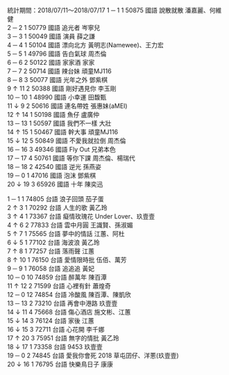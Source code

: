 統計期間：2018/07/11～2018/07/17
1 	─ 	1 	1 	50875 	國語 	說散就散 	潘嘉麗、何維健 		
2 	─ 	2 	1 	50779 	國語 	追光者 	岑寧兒 		
3 	─ 	3 	1 	50049 	國語 	演員 	薛之謙 		
4 	─ 	4 	1 	50104 	國語 	漂向北方 	黃明志(Namewee)、王力宏 		
5 	─ 	5 	1 	49796 	國語 	告白氣球 	周杰倫 		
6 	─ 	6 	2 	50122 	國語 	家家酒 	家家 		
7 	─ 	7 	2 	50714 	國語 	辣台妹 	頑童MJ116 		
8 	─ 	8 	3 	50077 	國語 	光年之外 	鄧紫棋 		
9 	↑ 	11 	2 	50388 	國語 	剛好遇見你 	李玉剛 		
10 	─ 	10 	1 	48990 	國語 	小幸運 	田馥甄 		
11 	↓ 	9 	2 	50616 	國語 	連名帶姓 	張惠妹(aMEI) 		
12 	↑ 	14 	1 	50198 	國語 	魚仔 	盧廣仲 		
13 	─ 	13 	1 	50597 	國語 	我們不一樣 	大壯 		
14 	↑ 	15 	1 	50467 	國語 	幹大事 	頑童MJ116 		
15 	↓ 	12 	5 	50849 	國語 	不愛我就拉倒 	周杰倫 		
16 	─ 	16 	3 	49346 	國語 	Fly Out 	兄弟本色 		
17 	─ 	17 	4 	50761 	國語 	等你下課 	周杰倫、楊瑞代 		
18 	─ 	18 	2 	42540 	國語 	逆光 	孫燕姿 		
19 	─ 	0 	1 	47016 	國語 	泡沫 	鄧紫棋 		
20 	↓ 	19 	3 	65926 	國語 	十年 	陳奕迅

1 	─ 	1 	1 	74805 	台語 	浪子回頭 	茄子蛋 		
2 	↑ 	3 	1 	70292 	台語 	人生的歌 	黃乙玲 		
3 	↑ 	4 	1 	73367 	台語 	癡情玫瑰花 	Under Lover、玖壹壹 		
4 	↑ 	6 	2 	77833 	台語 	雲中月圓 	王識賢、孫淑媚 		
5 	↑ 	7 	1 	75565 	台語 	夢中的情話 	江蕙、阿杜 		
6 	↓ 	5 	1 	77102 	台語 	海波浪 	黃乙玲 		
7 	↑ 	8 	1 	77257 	台語 	落雨聲 	江蕙 		
8 	↑ 	10 	1 	76150 	台語 	愛情限時批 	伍佰、萬芳 		
9 	─ 	9 	1 	76058 	台語 	追追追 	黃妃 		
10 	─ 	0 	10 	74859 	台語 	醉萬年 	陳百潭 		
11 	↑ 	12 	2 	71599 	台語 	心裡有針 	蕭煌奇 		
12 	─ 	0 	12 	74854 	台語 	冷酸風 	陳百潭、陳凱欣 		
13 	─ 	13 	2 	73210 	台語 	再會中港路 	玖壹壹 		
14 	↓ 	11 	4 	75668 	台語 	傷心酒店 	施文彬、江蕙 		
15 	↓ 	14 	3 	76124 	台語 	家後 	江蕙 		
16 	↓ 	15 	3 	72711 	台語 	心花開 	李千娜 		
17 	↑ 	20 	3 	75951 	台語 	無字的情批 	黃乙玲 		
18 	↓ 	17 	1 	73358 	台語 	9453 	玖壹壹 		
19 	─ 	0 	2 	74845 	台語 	愛我你會死 2018 	草屯囝仔、洋蔥(玖壹壹) 		
20 	↓ 	16 	1 	76795 	台語 	快樂鳥日子 	康康